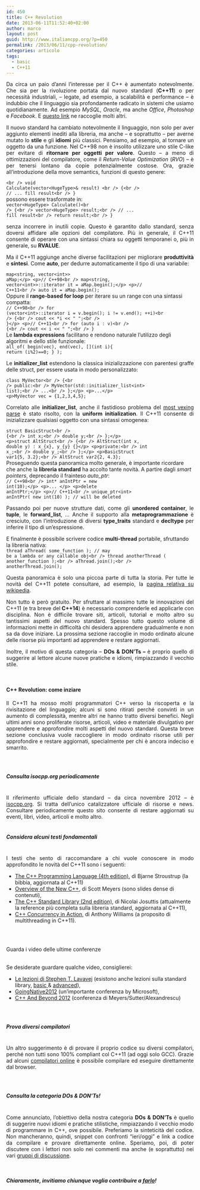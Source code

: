 ```yaml
---
id: 450
title: C++ Revolution
date: 2013-06-11T11:52:40+02:00
author: marco
layout: post
guid: http://www.italiancpp.org/?p=450
permalink: /2013/06/11/cpp-revolution/
categories: articolo
tags:
  - basic
  - C++11
---
```

<p style="text-align: justify;">
  Da circa un paio d&#8217;anni l&#8217;interesse per il C++ è aumentato notevolmente. Che sia per la rivoluzione portata dal nuovo standard (<strong>C++11</strong>) o per necessità industriali, &#8211; legate, ad esempio, a scalabilità e performance &#8211; è indubbio che il linguaggio sia profondamente radicato in sistemi che usiamo quotidianamente. Ad esempio <em>MySQL</em>, <em>Oracle</em>, ma anche <em>Office</em>, <em>Photoshop</em> e <em>Facebook</em>. E <a href="http://www.stroustrup.com/applications.html">questo link</a> ne raccoglie molti altri.
</p>

<p style="text-align: justify;">
  Il nuovo standard ha cambiato notevolmente il linguaggio, non solo per aver aggiunto elementi inediti alla libreria, ma anche &#8211; e soprattutto &#8211; per averne mutato lo <strong>stile</strong> e gli <strong>idiomi</strong> più classici. Pensiamo, ad esempio, al tornare un oggetto da una funzione. Nel C++98 non è insolito utilizzare uno stile C-like per evitare di <strong>ritornare per oggetti per valore</strong>. Questo &#8211; a meno di ottimizzazioni del compilatore, come il <em>Return-Value Optimization</em> (<em>RVO</em>) &#8211; è per tenersi lontano da copie potenzialmente costose. Ora, grazie all&#8217;introduzione della move semantics, funzioni di questo genere:
</p>

<code lang="cpp" escaped="true">&lt;br />
void Calculate(vector&lt;HugeType&gt;& result) &lt;br />
{&lt;br />
   // ... fill result&lt;br />
}</code>  
possono essere trasformate in:  
<code lang="cpp" escaped="true">vector&lt;HugeType&gt; Calculate()&lt;br />
{&lt;br />
   vector&lt;HugeType&gt; result;&lt;br />
   // ... fill result&lt;br />
   return result;&lt;br />
}</code>

<p style="text-align: justify;">
  senza incorrere in inutili copie. Questo è garantito dallo standard, senza doversi affidare alle opzioni del compilatore. Più in generale, il C++11 consente di operare con una sintassi chiara su oggetti temporanei o, più in generale, su <strong>RVALUE</strong>.
</p>

<p style="text-align: justify;">
  Ma il C++11 aggiunge anche diverse facilitazioni per migliorare <strong>produttività</strong> e <strong>sintesi</strong>. Come <strong>auto</strong>, per dedurre automaticamente il tipo di una variabile:
</p>

<code lang="cpp" escaped="true">map&lt;string, vector&lt;int&gt;&gt; aMap;&lt;/p>
&lt;p>// C++98&lt;br />
map&lt;string, vector&lt;int&gt;&gt;::iterator it = aMap.begin();&lt;/p>
&lt;p>// C++11&lt;br />
auto it = aMap.begin();</code>  
Oppure il **range-based for loop** per iterare su un range con una sintassi compatta:  
<code lang="cpp" escaped="true">// C++98&lt;br />
for (vector&lt;int&gt;::iterator i = v.begin(); i != v.end(); ++i)&lt;br />
{&lt;br />
   cout &lt;&lt; *i &lt;&lt; " ";&lt;br />
}&lt;/p>
&lt;p>// C++11&lt;br />
for (auto i : v)&lt;br />
{&lt;br />
   cout &lt;&lt; i &lt;&lt; " ";&lt;br />
}</code>  
Le **lambda expressions** facilitano e rendono naturale l&#8217;utilizzo degli algoritmi e dello stile funzionale:  
<code lang="cpp" escaped="true">all_of( begin(vec), end(vec), [](int i){ return (i%2)==0; } );</code>

<p style="text-align: justify;">
  Le <strong>initializer_list</strong> estendono la classica inizializzazione con parentesi graffe delle struct, per essere usata in modo personalizzato:
</p>

<code lang="cpp" escaped="true">class MyVector&lt;br />
{&lt;br />
public:&lt;br />
   MyVector(std::initializer_list&lt;int&gt; list);&lt;br />
   ...&lt;br />
};&lt;/p>
&lt;p>...&lt;/p>
&lt;p>MyVector vec = {1,2,3,4,5};</code>

<p style="text-align: justify;">
  Correlato alle <strong>initializer_list</strong>, anche il fastidioso problema del <a href="http://en.wikipedia.org/wiki/Most_vexing_parse">most vexing parse</a> è stato risolto, con la<strong> uniform initialization</strong>. Il C++11 consente di inizializzare qualsiasi oggetto con una sintassi omogenea:
</p>

<code lang="cpp" escaped="true">struct BasicStruct&lt;br />
{&lt;br />
    int x;&lt;br />
    double y;&lt;br />
};&lt;/p>
&lt;p>struct AltStruct&lt;br />
{&lt;br />
    AltStruct(int x, double y) : x_{x}, y_{y} {}&lt;/p>
&lt;p>private:&lt;br />
    int x_;&lt;br />
    double y_;&lt;br />
};&lt;/p>
&lt;p>BasicStruct var1{5, 3.2};&lt;br />
AltStruct var2{2, 4.3};</code>  
Proseguendo questa panoramica molto generale, è importante ricordare che anche la **libreria standard** ha accolto tante novità. A partire dagli _smart pointers_, deprecando il frainteso _auto_ptr_:  
<code lang="cpp" escaped="true">// C++98&lt;br />
int* anIntPtr = new int(10);&lt;/p>
&lt;p>... &lt;/p>
&lt;p>delete anIntPtr;&lt;/p>
&lt;p>// C++11&lt;br />
unique_ptr&lt;int&gt; anIntPtr( new int(10) ); // will be deleted</code>

<p style="text-align: justify;">
  Passando poi per nuove strutture dati, come gli <strong>unordered container</strong>, le <strong>tuple</strong>, le <strong>forward_list</strong>, &#8230; Anche il supporto alla <strong>metaprogrammazione</strong> è cresciuto, con l&#8217;introduzione di diversi <strong>type_traits</strong> standard e <strong>decltype</strong> per inferire il tipo di un&#8217;espressione.
</p>

E finalmente è possibile scrivere codice **multi-thread** portabile, sfruttando la libreria nativa:  
<code lang="cpp" escaped="true">thread aThread( some_function ); // may be a lambda or any callable obj&lt;br />
thread anotherThread ( another_function );&lt;br />
aThread.join();&lt;br />
anotherThread.join();</code>

<p style="text-align: justify;">
  Questa panoramica è solo una piccoa parte di tutta la storia. Per tutte le novità del C++11 potete consultare, ad esempio, la <a href="http://en.wikipedia.org/wiki/C%2B%2B11">pagina relativa su wikipedia</a>.
</p>

<p style="text-align: justify;">
  Non tutto è però gratuito. Per sfruttare al massimo tutte le innovazioni del C++11 (e tra breve del<strong> C++14</strong>) è necessario comprenderle ed applicarle con disciplina. Non è difficile trovare siti, articoli, tutorial e molto altro su tantissimi aspetti del nuovo standard. Spesso tutto questo volume di informazioni mette in difficoltà chi desidera apprendere gradualmente e non sa da dove iniziare. La prossima sezione raccoglie in modo ordinato alcune delle risorse più importanti ad apprendere e restare aggiornati.
</p>

<p style="text-align: justify;">
  Inoltre, il motivo di questa categoria &#8211; <strong>DOs & DON&#8217;Ts &#8211; </strong>è proprio quello di suggerire al lettore alcune nuove pratiche e idiomi, rimpiazzando il vecchio stile.
</p>

<span style="color: #ffffff;"> </span>

#### C++ Revolution: come inziare

<p style="text-align: justify;">
  Il C++11 ha mosso molti programmatori C++ verso la riscoperta e la rivisitazione del linguaggio; alcuni si sono ritirati perché convinti in un aumento di complessità, mentre altri ne hanno tratto diversi benefici. Negli ultimi anni sono proliferate risorse, articoli, video e materiale divulgativo per apprendere e approfondire molti aspetti del nuovo standard. Questa breve sezione conclusiva vuole raccogliere in modo ordinato risorse utili per approfondire e restare aggiornati, specialmente per chi è ancora indeciso e smarrito.
</p>

<h5 style="text-align: justify;">
  <span style="color: #ffffff;"> </span>
</h5>

<h5 style="text-align: justify;">
  Consulta isocpp.org periodicamente<br /> <span style="color: #ffffff;"> </span>
</h5>

<p style="text-align: justify;">
  Il riferimento ufficiale dello standard &#8211; da circa novembre 2012 &#8211; è <a href="http://www.isocpp.org">isocpp.org</a>. Si tratta dell&#8217;unico catalizzatore ufficiale di risorse e news. Consultare periodicamente questo sito consente di restare aggiornati su eventi, libri, video, articoli e molto altro.
</p>

<h5 style="text-align: justify;">
  <span style="color: #ffffff;"> </span><br /> Considera alcuni testi fondamentali<br /> <span style="color: #ffffff;"> </span>
</h5>

<p style="text-align: justify;">
  I testi che sento di raccomandare a chi vuole conoscere in modo approfondito le novità del C++11 sono i seguenti:
</p>

  * [The C++ Programming Language (4th edition)](http://www.amazon.com/The-Programming-Language-4th-Edition/dp/0321563840/), di Bjarne Stroustrup (la bibbia, aggiornata al C++11)
  * <a style="line-height: 12px;" href="http://www.artima.com/shop/overview_of_the_new_cpp">Overview of the New C++</a><span style="line-height: 12px;">, di Scott Meyers (sono slides dense di contenuti),</span>
  * [The C++ Standard Library (2nd edition)](http://www.josuttis.com/libbook/), di Nicolai Josuttis (attualmente la reference più completa sulla libreria standard, aggiornata al C++11),
  * [C++ Concurrency in Action](http://www.manning.com/williams/), di Anthony Williams (a proposito di multithreading in C++11).

##### <span style="color: #ffffff;"> </span>  
Guarda i video delle ultime conferenze  
<span style="color: #ffffff;"> </span>

Se desiderate guardare qualche video, consiglierei:

  * <span style="line-height: 12px;"><a href="http://channel9.msdn.com/Series/C9-Lectures-Stephan-T-Lavavej-Core-C-">Le lezioni di Stephen T. Lavavej</a> (esistono anche lezioni sulla standard library, <a href="http://www.eventhelix.com/realtimemantra/object_oriented/stl-tutorial.htm">basic </a>& <a href="http://www.eventhelix.com/realtimemantra/object_oriented/stl-tutorial-advanced.htm">advanced</a>),</span>
  * [GoingNative2012](http://channel9.msdn.com/Events/GoingNative/GoingNative-2012) (un&#8217;importante conferenza by Microsoft),
  * [C++ And Beyond 2012](http://channel9.msdn.com/search?term=c%2B%2B+and+beyond+2012) (conferenza di Meyers/Sutter/Alexandrescu)

<h5 style="text-align: justify;">
  <span style="color: #ffffff;"> </span>
</h5>

<h5 style="text-align: justify;">
  Prova diversi compilatori<br /> <span style="color: #ffffff;"> </span>
</h5>

<p style="text-align: justify;">
  Un altro suggerimento è di provare il proprio codice su diversi compilatori, perché non tutti sono 100% compliant col C++11 (ad oggi solo GCC). Grazie ad alcuni <a href="http://www.italiancpp.org/gruppi/compilatori/forum/topic/compilatori-online/">compilatori online</a> è possibile compilare ed eseguire direttamente dal browser.
</p>

<h5 style="text-align: justify;">
  <span style="color: #ffffff;"> </span>
</h5>

<h5 style="text-align: justify;">
  Consulta la categoria DOs & DON&#8217;Ts!<br /> <span style="color: #ffffff;"> </span>
</h5>

<p style="text-align: justify;">
  Come annunciato, l&#8217;obiettivo della nostra categoria <strong>DOs & DON&#8217;Ts</strong> è quello di suggerire nuovi idiomi e pratiche stilistiche, rimpiazzando il vecchio modo di programmare in C++, ove possibile. Preferiamo la sinteticità del codice. Non mancheranno, quindi, snippet con confronti &#8220;ieri/oggi&#8221; e link a codice da compilare e provare direttamente online. Speriamo, poi, di poter discutere con i lettori non solo nei commenti ma anche (e soprattutto) nei vari <a href="http://www.italiancpp.org/gruppi/">gruppi di discussione</a>.
</p>

<p style="text-align: justify;">
  <span style="color: #ffffff;"> </span>
</p>

<p style="text-align: justify;">
  <h5 style="text-align: justify;">
    Chiaramente, invitiamo chiunque voglia contribuire a <a href="http://www.italiancpp.org/press/diventa-un-autore/">farlo</a>!
  </h5>
  
  <p>
    <span style="color: #ffffff;"> </span>
  </p>
  
  <p>
    <span style="color: #ffffff;"> </span>
  </p>